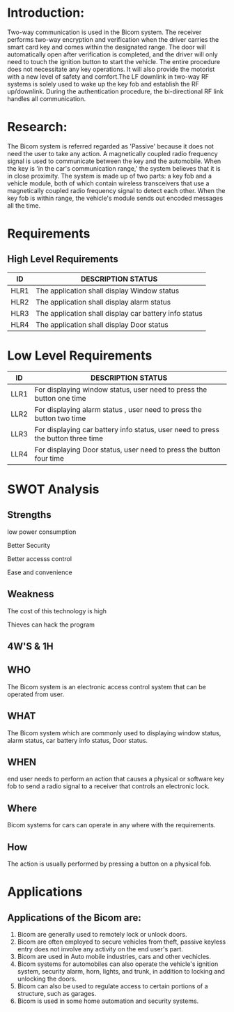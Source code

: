 # Introduction:
Two-way communication is used in the Bicom system. The receiver performs two-way encryption and verification when the driver carries the smart card key and comes within the designated range. The door will automatically open after verification is completed, and the driver will only need to touch the ignition button to start the vehicle. The entire procedure does not necessitate any key operations. It will also provide the motorist with a new level of safety and comfort.The LF downlink in two-way RF systems is solely used to wake up the key fob and establish the RF up/downlink. During the authentication procedure, the bi-directional RF link handles all communication.

# Research:
The Bicom system is referred regarded as 'Passive' because it does not need the user to take any action. A magnetically coupled radio frequency signal is used to communicate between the key and the automobile. When the key is 'in the car's communication range,' the system believes that it is in close proximity. The system is made up of two parts: a key fob and a vehicle module, both of which contain wireless transceivers that use a magnetically coupled radio frequency signal to detect each other. When the key fob is within range, the vehicle's module sends out encoded messages all the time.
# Requirements
## High Level Requirements
|ID	| DESCRIPTION STATUS |
|---|--------------------|
|HLR1|	The application shall display Window status|
|HLR2|	The application shall display alarm status|
|HLR3|	The application shall display car battery info status|
|HLR4|	The application shall display Door status|
# Low Level Requirements
| ID |	DESCRIPTION STATUS |
|----|---------------------|
|LLR1|	For displaying window status, user need to press the button one time|
|LLR2|	For displaying alarm status , user need to press the button two time|
|LLR3|	For displaying car battery info status, user need to press the button three time|
|LLR4|	For displaying Door status, user need to press the button four time|
# SWOT Analysis
## Strengths
low power consumption

Better Security

Better accesss control

Ease and convenience

## Weakness
The cost of this technology is high

Thieves can hack the program

## 4W'S & 1H
## WHO
The Bicom system is an electronic access control system that can be operated from user.

## WHAT
The Bicom system which are commonly used to displaying window status, alarm status, car battery info status, Door status.

## WHEN
end user needs to perform an action that causes a physical or software key fob to send a radio signal to a receiver that controls an electronic lock.

## Where
Bicom systems for cars can operate in any where with the requirements.

## How
The action is usually performed by pressing a button on a physical fob.
# Applications
## Applications of the Bicom are:

1. Bicom are generally used to remotely lock or unlock doors.
2. Bicom are often employed to secure vehicles from theft, passive keyless entry does not involve any activity on the end user's part.
3. Bicom are used in Auto mobile industries, cars and other vechicles.
4. Bicom systems for automobiles can also operate the vehicle's ignition system, security alarm, horn, lights, and trunk, in addition to locking and unlocking the doors.
5. Bicom can also be used to regulate access to certain portions of a structure, such as garages.
6. Bicom is used in some home automation and security systems.